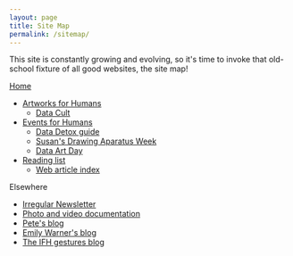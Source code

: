 ```yaml
---
layout: page
title: Site Map
permalink: /sitemap/
---
```


This site is constantly growing and evolving, so it's time to invoke that old-school fixture of all good websites, the site map! 

[Home](http://instructionsforhumans.com/)

- [Artworks for Humans](http://instructionsforhumans.com/works/)
	- [Data Cult](http://instructionsforhumans.com/datacult/)
- [Events for Humans](http://instructionsforhumans.com/events/)
	- [Data Detox guide](http://instructionsforhumans.com/datadetox)
	- [Susan's Drawing Aparatus Week](http://instructionsforhumans.com/kruse/)
	- [Data Art Day](http://instructionsforhumans.com/dataartday/)
- [Reading list](http://instructionsforhumans.com/references/)
	- [Web article index](https://pinboard.in/u:peteashton/t:ifh/)

Elsewhere

- [Irregular Newsletter](http://tinyletter.com/peteashton/archive)
- [Photo and video documentation](https://www.dropbox.com/sh/vcfeb5lrmk1qq8b/AADeQ77eDGeF3aayP3SZsmMQa?dl=0)
- [Pete's blog](http://blog.peteashton.com/)
- [Emily Warner's blog](https://ifhekw.tumblr.com)
- [The IFH gestures blog](https://instructionsforhumans.tumblr.com)


